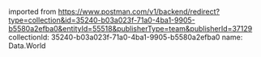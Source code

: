 imported from https://www.postman.com/v1/backend/redirect?type=collection&id=35240-b03a023f-71a0-4ba1-9905-b5580a2efba0&entityId=55518&publisherType=team&publisherId=37129
collectionId: 35240-b03a023f-71a0-4ba1-9905-b5580a2efba0
name: Data.World